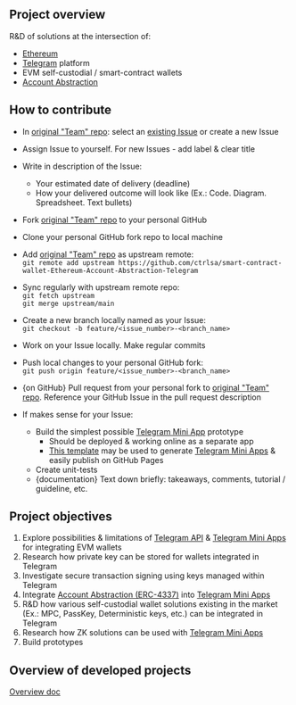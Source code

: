 ## Project overview
R&D of solutions at the intersection of: 
- [Ethereum](https://ethereum.org/en/) 
- [Telegram](https://telegram.org/) platform
- EVM self-custodial / smart-contract wallets 
- [Account Abstraction](https://eips.ethereum.org/EIPS/eip-4337#abstract) 

## How to contribute 
- In [original "Team" repo](https://github.com/ctrlsa/smart-contract-wallet-Ethereum-Account-Abstraction-Telegram): select an [existing Issue](https://github.com/ctrlsa/smart-contract-wallet-Ethereum-Account-Abstraction-Telegram/issues) or create a new Issue 
- Assign Issue to yourself. For new Issues - add label & clear title 
- Write in description of the Issue: 
    - Your estimated date of delivery (deadline)
    - How your delivered outcome will look like (Ex.: Code. Diagram. Spreadsheet. Text bullets)
- Fork [original "Team" repo](https://github.com/ctrlsa/smart-contract-wallet-Ethereum-Account-Abstraction-Telegram) to your personal GitHub 
- Clone your personal GitHub fork repo to local machine 
- Add [original "Team" repo](https://github.com/ctrlsa/smart-contract-wallet-Ethereum-Account-Abstraction-Telegram) as upstream remote: <br> `git remote add upstream https://github.com/ctrlsa/smart-contract-wallet-Ethereum-Account-Abstraction-Telegram`
- Sync regularly with upstream remote repo: <br>`git fetch upstream` <br>`git merge upstream/main`
- Create a new branch locally named as your Issue: <br>`git checkout -b feature/<issue_number>-<branch_name>`

- Work on your Issue locally. Make regular commits
- Push local changes to your personal GitHub fork: <br>`git push origin feature/<issue_number>-<branch_name>`
 
- {on GitHub} Pull request from your personal fork to [original "Team" repo](https://github.com/ctrlsa/smart-contract-wallet-Ethereum-Account-Abstraction-Telegram). Reference your GitHub Issue in the pull request description 
- If makes sense for your Issue: 
    - Build the simplest possible [Telegram Mini App](https://core.telegram.org/bots/webapps) prototype 
        - Should be deployed & working online as a separate app 
        - [This template](https://github.com/ctrlsa/smart-contract-wallet-Ethereum-Account-Abstraction-Telegram) may be used to generate [Telegram Mini Apps](https://core.telegram.org/bots/webapps) & easily publish on GitHub Pages 
    - Create unit-tests 
    - {documentation} Text down briefly: takeaways, comments, tutorial / guideline, etc.

## Project objectives
1. Explore possibilities & limitations of [Telegram API](https://core.telegram.org/) & [Telegram Mini Apps](https://core.telegram.org/bots/webapps) for integrating EVM wallets 
2. Research how private key can be stored for wallets integrated in Telegram 
3. Investigate secure transaction signing using keys managed within Telegram 
4. Integrate [Account Abstraction (ERC-4337)](https://eips.ethereum.org/EIPS/eip-4337#abstract) into [Telegram Mini Apps](https://core.telegram.org/bots/webapps)
5. R&D how various self-custodial wallet solutions existing in the market (Ex.: MPC, PassKey, Deterministic keys, etc.) can be integrated in Telegram
6. Research how ZK solutions can be used with [Telegram Mini Apps](https://core.telegram.org/bots/webapps)
7. Build prototypes

## Overview of developed projects
[Overview doc](https://github.com/ctrlsa/smart-contract-wallet-Ethereum-Account-Abstraction-Telegram/blob/main/docs/overview.md)
